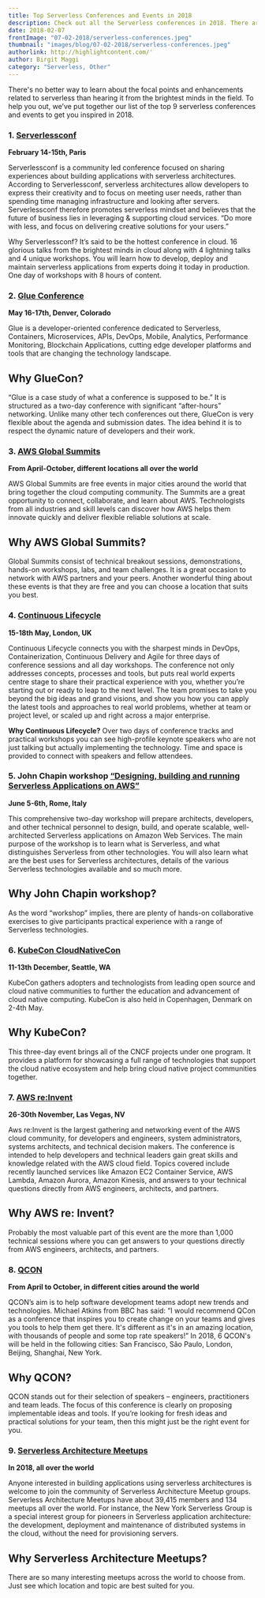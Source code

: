 ```yaml
---
title: Top Serverless Conferences and Events in 2018
description: Check out all the Serverless conferences in 2018. There are so many interesting meetups across the world to choose from. Just see which location and topic are best suited for you.
date: 2018-02-07
frontImage: "07-02-2018/serverless-conferences.jpeg"
thumbnail: "images/blog/07-02-2018/serverless-conferences.jpeg"
authorlink: http://highlightcontent.com/'
author: Birgit Maggi
category: "Serverless, Other"
---
```


There's no better way to learn about the focal points and enhancements related to serverless than hearing it from the brightest minds in the field. To help you out, we’ve put together our list of the top 9 serverless conferences and events to get you inspired in 2018. 

### 1. <a href='http://paris.serverlessconf.io/' target='_blank'>Serverlessconf</a>
**February 14-15th, Paris**

Serverlessconf is a community led conference focused on sharing experiences about building applications with serverless architectures. According to Serverlessconf, serverless architectures allow developers to express their creativity and to focus on meeting user needs, rather than spending time managing infrastructure and looking after servers.  
Serverlessconf therefore promotes serverless mindset and believes that the future of business lies in leveraging & supporting cloud services. “Do more with less, and focus on delivering creative solutions for your users.”

Why Serverlessconf?
It’s said to be the hottest conference in cloud. 16 glorious talks from the brightest minds in cloud along with 4 lightning talks and 4 unique workshops. You will learn how to develop, deploy and maintain serverless applications from experts doing it today in production. One day of workshops with 8 hours of content. 

### 2. <a href='http://gluecon.com/' target='_blank'>Glue Conference</a>

**May 16-17th, Denver, Colorado**

Glue is a developer­-oriented conference dedicated to Serverless, Containers, Microservices, APIs, DevOps, Mobile, Analytics, Performance Monitoring, Blockchain Applications, cutting edge developer platforms and tools that are changing the technology landscape. 

## Why GlueCon?

“Glue is a case study of what a conference is supposed to be.” It is structured as a two-day conference with significant “after-hours” networking. Unlike many other tech conferences out there, GlueCon is very flexible about the agenda and submission dates. The idea behind it is to respect the dynamic nature of developers and their work. 

### 3. <a href='https://aws.amazon.com/summits/' target='_blank'>AWS Global Summits</a>

**From April-October, different locations all over the world**

AWS Global Summits are free events in major cities around the world that bring together the cloud computing community. The Summits are a great opportunity to connect, collaborate, and learn about AWS. Technologists from all industries and skill levels can discover how AWS helps them innovate quickly and deliver flexible reliable solutions at scale. 

## Why AWS Global Summits?
Global Summits consist of technical breakout sessions, demonstrations, hands-on workshops, labs, and team challenges. It is a great occasion to network with AWS partners and your peers. Another wonderful thing about these events is that they are free and you can choose a location that suits you best. 

### 4. <a href='https://continuouslifecycle.london/' target='_blank'>Continuous Lifecycle</a>

**15-18th May, London, UK**

Continuous Lifecycle connects you with the sharpest minds in DevOps, Containerization, Continuous Delivery and Agile for three days of conference sessions and all day workshops. 
The conference not only addresses concepts, processes and tools, but puts real world experts centre stage to share their practical experience with you, whether you’re starting out or ready to leap to the next level. The team promises to take you beyond the big ideas and grand visions, and show you how you can apply the latest tools and approaches to real world problems, whether at team or project level, or scaled up and right across a major enterprise. 

**Why Continuous Lifecycle?**
Over two days of conference tracks and practical workshops you can see high-profile keynote speakers who are not just talking but actually implementing the technology. Time and space is provided to connect with speakers and fellow attendees.

### 5. John Chapin workshop <a href='http://www.technologytransfer.eu/event/1787/Designing,_Building_and_Running_Serverless_Applications_on_AWS.html' target='_blank'>“Designing, building and running Serverless Applications on AWS”</a>

**June 5-6th, Rome, Italy**

This comprehensive two-day workshop will prepare architects, developers, and other technical personnel to design, build, and operate scalable, well-architected Serverless applications on Amazon Web Services. The main purpose of the workshop is to learn what is Serverless, and what distinguishes Serverless from other technologies. You will also learn what are the best uses for Serverless architectures, details of the various Serverless technologies available and so much more. 

## Why John Chapin workshop?

As the word “workshop” implies, there are plenty of hands-on collaborative exercises to give participants practical experience with a range of Serverless technologies. 


### 6. <a href='https://events.linuxfoundation.org/events/kubecon-cloudnativecon-north-america-2018/' target='_blank'>KubeCon CloudNativeCon</a>

**11-13th December, Seattle, WA**

KubeCon gathers adopters and technologists from leading open source and cloud native communities to further the education and advancement of cloud native computing. KubeCon is also held in Copenhagen, Denmark on 2-4th May.  

## Why KubeCon?
This three-day event brings all of the CNCF projects under one program. It provides a platform for showcasing a full range of technologies that support the cloud native ecosystem and help bring cloud native project communities together. 

### 7. <a href='https://reinvent.awsevents.com/' target='_blank'>AWS re:Invent</a>

**26-30th November, Las Vegas, NV**

Aws re:Invent is the largest gathering and networking event of the AWS cloud community, for  developers and engineers, system administrators, systems architects, and technical decision makers. The conference is intended to help developers and technical leaders gain great skills and knowledge related with the AWS cloud field. Topics covered include recently launched services like Amazon EC2 Container Service, AWS Lambda, Amazon Aurora, Amazon Kinesis, and answers to your technical questions directly from AWS engineers, architects, and partners.

## Why AWS re: Invent?
Probably the most valuable part of this event are the more than 1,000 technical sessions where you can get answers to your questions directly from AWS engineers, architects, and partners. 

### 8. <a href='https://qconferences.com/' target='_blank'>QCON</a>

**From April to October, in different cities around the world**

QCON’s aim is to help software development teams adopt new trends and technologies. Michael Atkins from BBC has said: “I would recommend QCon as a conference that inspires you to create change on your teams and gives you tools to help them get there. It's different as it's in an amazing location, with thousands of people and some top rate speakers!”
In 2018, 6 QCON's will be held in the following cities: San Francisco, São Paulo, London, Beijing, Shanghai, New York. 

## Why QCON?
QCON stands out for their selection of speakers – engineers, practitioners and team leads. The focus of this conference is clearly on proposing implementable ideas and tools. If you’re looking for fresh ideas and practical solutions for your team, then this might just be the right event for you.

### 9. <a href='https://www.meetup.com/topics/serverless-architecture/' target='_blank'>Serverless Architecture Meetups</a>

**In 2018, all over the world**

Anyone interested in building applications using serverless architectures is welcome to join the community of Serverless Architecture Meetup groups. Serverless Architecture Meetups have about 39,415 members and 134 meetups all over the world. For instance, the New York Serverless Group is a special interest group for pioneers in Serverless application architecture: the development, deployment and maintenance of distributed systems in the cloud, without the need for provisioning servers. 

## Why Serverless Architecture Meetups?

There are so many interesting meetups across the world to choose from. Just see which location and topic are best suited for you.
